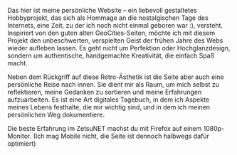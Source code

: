 Das hier ist meine persönliche Website – ein liebevoll gestaltetes Hobbyprojekt, das sich als Hommage an die
nostalgischen Tage des Internets, eine Zeit, zu der ich noch nicht einmal geboren war :), versteht. Inspiriert von den
guten alten GeoCities-Seiten, möchte ich mit diesem Projekt den unbeschwerten, verspielten Geist der frühen Jahre des
Webs wieder aufleben lassen. Es geht nicht um Perfektion oder Hochglanzdesign, sondern um authentische, handgemachte
Kreativität, die einfach Spaß macht.

Neben dem Rückgriff auf diese Retro-Ästhetik ist die Seite aber auch eine persönliche Reise nach innen. Sie dient mir
als Raum, um mich selbst zu reflektieren, meine Gedanken zu sortieren und meine Erfahrungen aufzuarbeiten. Es ist eine
Art digitales Tagebuch, in dem ich Aspekte meines Lebens festhalte, die mir wichtig sind, und in dem ich meinen
persönlichen Weg dokumentiere.

Die beste Erfahrung im ZetsuNET machst du mit Firefox auf einem 1080p-Monitor. (Ich mag Mobile nicht, die Seite ist dennoch halbwegs dafür optimiert)